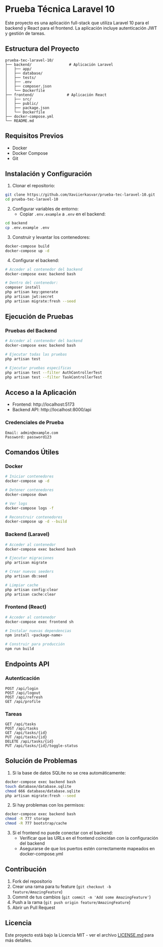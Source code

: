 # Prueba Técnica Laravel 10

Este proyecto es una aplicación full-stack que utiliza Laravel 10 para el backend y React para el frontend. La aplicación incluye autenticación JWT y gestión de tareas.

## Estructura del Proyecto

```
prueba-tec-laravel-10/
├── backend/                 # Aplicación Laravel
│   ├── app/
│   ├── database/
│   ├── tests/
│   ├── .env
│   ├── composer.json
│   └── Dockerfile
├── frontend/               # Aplicación React
│   ├── src/
│   ├── public/
│   ├── package.json
│   └── Dockerfile
├── docker-compose.yml
└── README.md
```

## Requisitos Previos

- Docker
- Docker Compose
- Git

## Instalación y Configuración

1. Clonar el repositorio:
```bash
git clone https://github.com/Xaviierkasvar/prueba-tec-laravel-10.git
cd prueba-tec-laravel-10
```

2. Configurar variables de entorno:
   - Copiar `.env.example` a `.env` en el backend:
```bash
cd backend
cp .env.example .env
```

3. Construir y levantar los contenedores:
```bash
docker-compose build
docker-compose up -d
```

4. Configurar el backend:
```bash
# Acceder al contenedor del backend
docker-compose exec backend bash

# Dentro del contenedor:
composer install
php artisan key:generate
php artisan jwt:secret
php artisan migrate:fresh --seed
```

## Ejecución de Pruebas

### Pruebas del Backend

```bash
# Acceder al contenedor del backend
docker-compose exec backend bash

# Ejecutar todas las pruebas
php artisan test

# Ejecutar pruebas específicas
php artisan test --filter AuthControllerTest
php artisan test --filter TaskControllerTest
```

## Acceso a la Aplicación

- Frontend: http://localhost:5173
- Backend API: http://localhost:8000/api

### Credenciales de Prueba

```
Email: admin@example.com
Password: password123
```

## Comandos Útiles

### Docker

```bash
# Iniciar contenedores
docker-compose up -d

# Detener contenedores
docker-compose down

# Ver logs
docker-compose logs -f

# Reconstruir contenedores
docker-compose up -d --build
```

### Backend (Laravel)

```bash
# Acceder al contenedor
docker-compose exec backend bash

# Ejecutar migraciones
php artisan migrate

# Crear nuevos seeders
php artisan db:seed

# Limpiar cache
php artisan config:clear
php artisan cache:clear
```

### Frontend (React)

```bash
# Acceder al contenedor
docker-compose exec frontend sh

# Instalar nuevas dependencias
npm install <package-name>

# Construir para producción
npm run build
```

## Endpoints API

### Autenticación

```
POST /api/login
POST /api/logout
POST /api/refresh
GET /api/profile
```

### Tareas

```
GET /api/tasks
POST /api/tasks
GET /api/tasks/{id}
PUT /api/tasks/{id}
DELETE /api/tasks/{id}
PUT /api/tasks/{id}/toggle-status
```

## Solución de Problemas

1. Si la base de datos SQLite no se crea automáticamente:
```bash
docker-compose exec backend bash
touch database/database.sqlite
chmod 666 database/database.sqlite
php artisan migrate:fresh --seed
```

2. Si hay problemas con los permisos:
```bash
docker-compose exec backend bash
chmod -R 777 storage
chmod -R 777 bootstrap/cache
```

3. Si el frontend no puede conectar con el backend:
   - Verificar que las URLs en el frontend coincidan con la configuración del backend
   - Asegurarse de que los puertos estén correctamente mapeados en docker-compose.yml

## Contribución

1. Fork del repositorio
2. Crear una rama para tu feature (`git checkout -b feature/AmazingFeature`)
3. Commit de tus cambios (`git commit -m 'Add some AmazingFeature'`)
4. Push a la rama (`git push origin feature/AmazingFeature`)
5. Abrir un Pull Request

## Licencia

Este proyecto está bajo la Licencia MIT - ver el archivo [LICENSE.md](LICENSE.md) para más detalles.